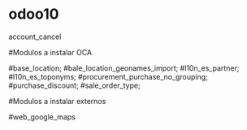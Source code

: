 # odoo10

account_cancel


#Modulos a instalar OCA

#base_location;
#bale_location_geonames_import;
#l10n_es_partner;
#l10n_es_toponyms;
#procurement_purchase_no_grouping;
#purchase_discount;
#sale_order_type;


#Modulos a instalar externos

#web_google_maps